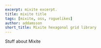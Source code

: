 ```yaml
---
excerpt: mixite excerpt.
title: mixite title
tags: [mixite, oss, roguelikes]
author: addamsson
short_title: Mixite hexagonal grid library
---
```


Stuff about Mixite
